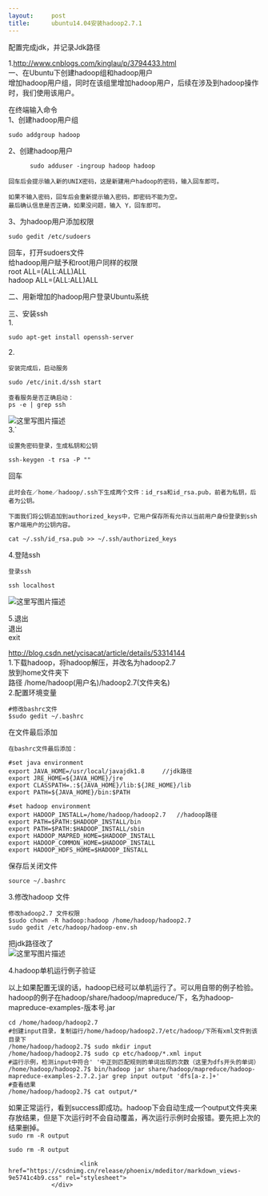 ```yaml
---
layout:     post
title:      ubuntu14.04安装hadoop2.7.1
---
```

<div id="article_content" class="article_content clearfix csdn-tracking-statistics" data-pid="blog" data-mod="popu_307" data-dsm="post">
								            <div id="content_views" class="markdown_views prism-atom-one-dark">
							<!-- flowchart 箭头图标 勿删 -->
							<svg xmlns="http://www.w3.org/2000/svg" style="display: none;"><path stroke-linecap="round" d="M5,0 0,2.5 5,5z" id="raphael-marker-block" style="-webkit-tap-highlight-color: rgba(0, 0, 0, 0);"></path></svg>
							<p>配置完成jdk，并记录Jdk路径</p>

<p>1.<a href="http://www.cnblogs.com/kinglau/p/3794433.html" rel="nofollow">http://www.cnblogs.com/kinglau/p/3794433.html</a> <br>
一、在Ubuntu下创建hadoop组和hadoop用户 <br>
    增加hadoop用户组，同时在该组里增加hadoop用户，后续在涉及到hadoop操作时，我们使用该用户。</p>

<p>在终端输入命令 <br>
1、创建hadoop用户组</p>

<pre class="prettyprint"><code class=" hljs bash"><span class="hljs-built_in">sudo</span> addgroup hadoop</code></pre>

<p>2、创建hadoop用户</p>



<pre class="prettyprint"><code class=" hljs bash">      <span class="hljs-built_in">sudo</span> adduser -ingroup hadoop hadoop</code></pre>

<pre><code>回车后会提示输入新的UNIX密码，这是新建用户hadoop的密码，输入回车即可。

如果不输入密码，回车后会重新提示输入密码，即密码不能为空。
最后确认信息是否正确，如果没问题，输入 Y，回车即可。
</code></pre>

<p>3、为hadoop用户添加权限</p>



<pre class="prettyprint"><code class=" hljs bash"><span class="hljs-built_in">sudo</span> gedit /etc/sudoers
</code></pre>

<p>回车，打开sudoers文件 <br>
    给hadoop用户赋予和root用户同样的权限 <br>
   root ALL=(ALL:ALL)ALL <br>
   hadoop   ALL=(ALL:ALL)ALL</p>

<p>二、用新增加的hadoop用户登录Ubuntu系统</p>

<p>三、安装ssh <br>
1.</p>



<pre class="prettyprint"><code class=" hljs vbscript">sudo apt-<span class="hljs-keyword">get</span> install openssh-<span class="hljs-built_in">server</span></code></pre>

<p>2.</p>



<pre class="prettyprint"><code class=" hljs bash">安装完成后，启动服务

<span class="hljs-built_in">sudo</span> /etc/init.d/ssh start
</code></pre>



<pre class="prettyprint"><code class=" hljs bash">查看服务是否正确启动：
ps <span class="hljs-operator">-e</span> | grep ssh</code></pre>

<p><img src="https://img-blog.csdn.net/20170301093445510?watermark/2/text/aHR0cDovL2Jsb2cuY3Nkbi5uZXQvd20zMjY3MDcwMDA=/font/5a6L5L2T/fontsize/400/fill/I0JBQkFCMA==/dissolve/70/gravity/SouthEast" alt="这里写图片描述" title=""> <br>
3.`</p>



<pre class="prettyprint"><code class=" hljs lasso">设置免密码登录，生成私钥和公钥

ssh<span class="hljs-attribute">-keygen</span> <span class="hljs-attribute">-t</span> rsa <span class="hljs-attribute">-P</span> <span class="hljs-string">""</span></code></pre>

<p>回车</p>



<pre class="prettyprint"><code class=" hljs avrasm">此时会在／home／hadoop/<span class="hljs-preprocessor">.ssh</span>下生成两个文件：id_rsa和id_rsa<span class="hljs-preprocessor">.pub</span>，前者为私钥，后者为公钥。

下面我们将公钥追加到authorized_keys中，它用户保存所有允许以当前用户身份登录到ssh客户端用户的公钥内容。

cat ~/<span class="hljs-preprocessor">.ssh</span>/id_rsa<span class="hljs-preprocessor">.pub</span> &gt;&gt; ~/<span class="hljs-preprocessor">.ssh</span>/authorized_keys</code></pre>

<p>4.登陆ssh</p>



<pre class="prettyprint"><code class=" hljs ">登录ssh

ssh localhost</code></pre>

<p><img src="https://img-blog.csdn.net/20170301093607934?watermark/2/text/aHR0cDovL2Jsb2cuY3Nkbi5uZXQvd20zMjY3MDcwMDA=/font/5a6L5L2T/fontsize/400/fill/I0JBQkFCMA==/dissolve/70/gravity/SouthEast" alt="这里写图片描述" title=""></p>

<p>5.退出 <br>
退出 <br>
exit</p>

<p><a href="http://blog.csdn.net/ycisacat/article/details/53314144" rel="nofollow">http://blog.csdn.net/ycisacat/article/details/53314144</a> <br>
1.下载hadoop，将hadoop解压，并改名为hadoop2.7 <br>
放到home文件夹下 <br>
路径 /home/hadoop(用户名)/hadoop2.7(文件夹名) <br>
2.配置环境变量 </p>



<pre class="prettyprint"><code class=" hljs bash"><span class="hljs-comment">#修改bashrc文件</span>
<span class="hljs-variable">$sudo</span> gedit ~/.bashrc</code></pre>

<p>在文件最后添加</p>



<pre class="prettyprint"><code class=" hljs bash">在bashrc文件最后添加：

<span class="hljs-comment">#set java environment</span>
<span class="hljs-keyword">export</span> JAVA_HOME=/usr/local/javajdk1.<span class="hljs-number">8</span>     //jdk路径
<span class="hljs-keyword">export</span> JRE_HOME=<span class="hljs-variable">${JAVA_HOME}</span>/jre
<span class="hljs-keyword">export</span> CLASSPATH=.:<span class="hljs-variable">${JAVA_HOME}</span>/lib:<span class="hljs-variable">${JRE_HOME}</span>/lib
<span class="hljs-keyword">export</span> PATH=<span class="hljs-variable">${JAVA_HOME}</span>/bin:<span class="hljs-variable">$PATH</span>

<span class="hljs-comment">#set hadoop environment</span>
<span class="hljs-keyword">export</span> HADOOP_INSTALL=/home/hadoop/hadoop2.<span class="hljs-number">7</span>   //hadoop路径
<span class="hljs-keyword">export</span> PATH=<span class="hljs-variable">$PATH</span>:<span class="hljs-variable">$HADOOP_INSTALL</span>/bin
<span class="hljs-keyword">export</span> PATH=<span class="hljs-variable">$PATH</span>:<span class="hljs-variable">$HADOOP_INSTALL</span>/sbin
<span class="hljs-keyword">export</span> HADOOP_MAPRED_HOME=<span class="hljs-variable">$HADOOP_INSTALL</span>
<span class="hljs-keyword">export</span> HADOOP_COMMON_HOME=<span class="hljs-variable">$HADOOP_INSTALL</span>
<span class="hljs-keyword">export</span> HADOOP_HDFS_HOME=<span class="hljs-variable">$HADOOP_INSTALL</span></code></pre>

<p>保存后关闭文件</p>



<pre class="prettyprint"><code class=" hljs bash"><span class="hljs-built_in">source</span> ~/.bashrc</code></pre>

<p>3.修改hadoop 文件</p>



<pre class="prettyprint"><code class=" hljs lasso">修改hadoop2<span class="hljs-number">.7</span> 文件权限
<span class="hljs-variable">$sudo</span> chown <span class="hljs-attribute">-R</span> hadoop:hadoop /home/hadoop/hadoop2<span class="hljs-number">.7</span>
sudo gedit /etc/hadoop/hadoop<span class="hljs-attribute">-env</span><span class="hljs-built_in">.</span>sh
</code></pre>

<p>把jdk路径改了 <br>
<img src="https://img-blog.csdn.net/20170301095704056?watermark/2/text/aHR0cDovL2Jsb2cuY3Nkbi5uZXQvd20zMjY3MDcwMDA=/font/5a6L5L2T/fontsize/400/fill/I0JBQkFCMA==/dissolve/70/gravity/SouthEast" alt="这里写图片描述" title=""></p>

<p>4.hadoop单机运行例子验证 </p>

<p>以上如果配置无误的话，hadoop已经可以单机运行了。可以用自带的例子检验。  <br>
hadoop的例子在hadoop/share/hadoop/mapreduce/下，名为hadoop-mapreduce-examples-版本号.jar</p>



<pre class="prettyprint"><code class=" hljs ruby">cd /home/hadoop/hadoop2.<span class="hljs-number">7</span>
<span class="hljs-comment">#创建input目录，复制运行/home/hadoop/hadoop2.7/etc/hadoop/下所有xml文件到该目录下</span>
/home/hadoop/hadoop2.<span class="hljs-number">7</span><span class="hljs-variable">$ </span>sudo mkdir input
/home/hadoop/hadoop2.<span class="hljs-number">7</span><span class="hljs-variable">$ </span>sudo cp etc/hadoop/*.xml input 
<span class="hljs-comment">#运行示例，检测input中符合' '中正则匹配规则的单词出现的次数（这里为dfs开头的单词）</span>
/home/hadoop/hadoop2.<span class="hljs-number">7</span><span class="hljs-variable">$ </span>bin/hadoop jar share/hadoop/mapreduce/hadoop-mapreduce-examples-<span class="hljs-number">2.7</span>.<span class="hljs-number">2</span>.jar grep input output <span class="hljs-string">'dfs[a-z.]+'</span>
<span class="hljs-comment">#查看结果</span>
/home/hadoop/hadoop2.<span class="hljs-number">7</span><span class="hljs-variable">$ </span>cat output/*</code></pre>

<p>如果正常运行，看到success即成功。hadoop下会自动生成一个output文件夹来存放结果，但是下次运行时不会自动覆盖，再次运行示例时会报错。要先把上次的结果删掉。 <br>
<code>sudo rm -R output</code></p>

<pre class="prettyprint"><code class=" hljs bash"><span class="hljs-built_in">sudo</span> rm -R output</code></pre>            </div>
						<link href="https://csdnimg.cn/release/phoenix/mdeditor/markdown_views-9e5741c4b9.css" rel="stylesheet">
                </div>